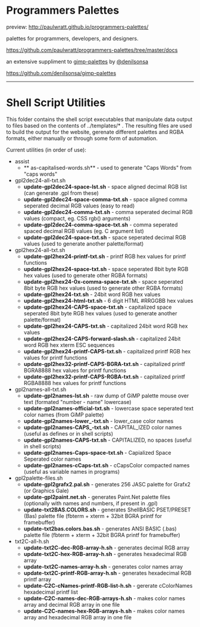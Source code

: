# Programmers Palettes

preview:
http://paulwratt.github.io/programmers-palettes/

palettes for programmers, developers, and designers.

https://github.com/paulwratt/programmers-palettes/tree/master/docs

an extensive suppliment to [gimp-palettes][gimp-preview] by [@denilsonsa][denilsonsa]

<https://github.com/denilsonsa/gimp-palettes>

----

# Shell Script Utilities

This folder contains the shell script executables that manipulate data output to files based on the contents of ../templates/* . The resulting files are used to build the output for the website, gerenate different palettes and RGBA formats, either manually or through some form of automation.

Current utilities (in order of use):
* assist
    * ** as-capitalised-words.sh** - used to generate "Caps Words" from "caps words"
* gpl2dec24-all-txt.sh
    * **update-gpl2dec24-space-lst.sh** - space aligned decimal RGB list (can generate .gpl from these)
    * **update-gpl2dec24-space-comma-txt.sh** - space aligned comma seperated decimal RGB values (easy to read)
    * **update-gpl2dec24-comma-txt.sh** - comma seperated decimal RGB values (compact, eg. CSS rgb() arguments)
    * **update-gpl2dec24-comma-space-txt.sh** - comma seperated spaced decimal RGB values (eg. C argument list)
    * **update-gpl2dec24-space-txt.sh** - space seperated decimal RGB values (used to generate another palette/format)
* gpl2hex24-all-txt.sh
    * **update-gpl2hex24-printf-txt.sh** - printf RGB hex values for printf functions
    * **update-gpl2hex24-space-txt.sh** - space seperated 8bit byte RGB hex values (used to generate other RGBA formats)
    * **update-gpl2hex24-0x-comma-space-txt.sh** - space seperated 8bit byte RGB hex values (used to generate other RGBA formats)
    * **update-gpl2hex24-txt.sh** - 24bit word RGB hex values
    * **update-gpl2hex24-html-txt.sh** - 6 digit HTML #RRGGBB hex values
    * **update-gpl2hex24-CAPS-space-txt.sh** - capitalized space seperated 8bit byte RGB hex values (used to generate another palette/format)
    * **update-gpl2hex24-CAPS-txt.sh** - capitalized 24bit word RGB hex values
    * **update-gpl2hex24-CAPS-forward-slash.sh** - capitalized 24bit word RGB hex xterm ESC sequences
    * **update-gpl2hex24-printf-CAPS-txt.sh** - capitalized printf RGB hex values for printf functions
    * **update-gpl2hex32-printf-CAPS-BGRA-txt.sh** - capitalized printf BGRA8888 hex values for printf functions
    * **update-gpl2hex32-printf-CAPS-RGBA-txt.sh** - capitalized printf RGBA8888 hex values for printf functions
* gpl2names-all-txt.sh
    * **update-gpl2names-lst.sh** - raw dump of GiMP palette mouse over text (formated "number - name" lowercase)
    * **update-gpl2names-official-txt.sh** - lowercase space seperated text color names (from GiMP palette)
    * **update-gpl2names-lower_-txt.sh** - lower_case color names
    * **update-gpl2names-CAPS_-txt.sh** - CAPITAL_IZED color names (useful as defines or in shell scripts)
    * **update-gpl2names-CAPS-txt.sh** - CAPITALIZED, no spaces (useful in shell scripts)
    * **update-gpl2names-Caps-space-txt.sh** - Capialized Space Seperated color names
    * **update-gpl2names-cCaps-txt.sh** - cCapsColor compacted names (useful as variable names in programs)
* gpl2palette-files.sh
    * **update-gpl2grafx2.pal.sh** - generates 256 JASC palette for Grafx2 (or Graphics Gale)
    * **update-gpl2paint.net.sh** - generates Paint.Net palette files (optionally with names and numbers, if present in .gpl)
    * **update-txt2BAS.COLORS.sh** - generates ShellBASIC PSET/PRESET (Bas) palette file (fbterm + xterm + 32bit BGRA printf for framebuffer)
    * **update-txt2bas.colors.bas.sh** - generates ANSI BASIC (.bas) palette file (fbterm + xterm + 32bit BGRA printf for framebuffer)
* txt2C-all-h.sh
    * **update-txt2C-dec-RGB-array-h.sh** - generates decimal RGB array
    * **update-txt2C-hex-RGB-array-h.sh** - generates hexadecimal RGB array
    * **update-txt2C-names-array-h.sh** - generates color names array
    * **update-txt2C-printf-RGB-array-h.sh** - generates hexadecimal RGB printf array
    * **update-C2C-cNames-printf-RGB-list-h.sh** - gererate cColorNames hexadecimal printf list
    * **update-C2C-names-dec-RGB-arrays-h.sh** - makes color names array and decimal RGB array in one file
    * **update-C2C-names-hex-RGB-arrays-h.sh** - makes color names array and hexadecimal RGB array in one file


[denilsonsa]: https://github.com/denilsonsa
[gimp-preview]: http://denilsonsa.github.io/gimp-palettes/index.html

